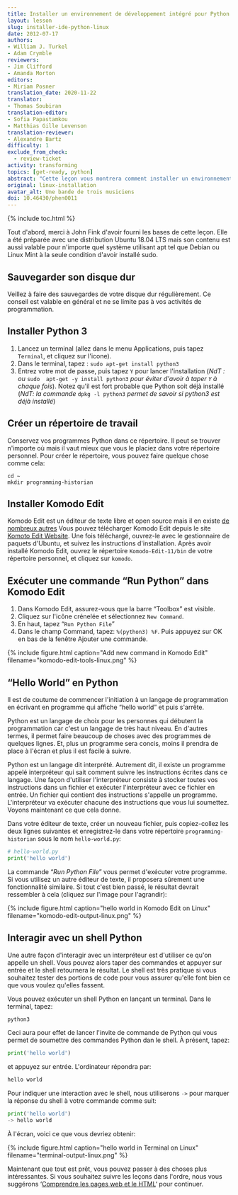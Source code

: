 ```yaml
---
title: Installer un environnement de développement intégré pour Python (Linux)
layout: lesson
slug: installer-ide-python-linux
date: 2012-07-17
authors:
- William J. Turkel
- Adam Crymble
reviewers:
- Jim Clifford
- Amanda Morton
editors:
- Miriam Posner
translation_date: 2020-11-22 
translator:
- Thomas Soubiran
translation-editor:
- Sofia Papastamkou
- Matthias Gille Levenson
translation-reviewer:
- Alexandre Bartz
difficulty: 1
exclude_from_check:
  - review-ticket
activity: transforming
topics: [get-ready, python]
abstract: "Cette leçon vous montrera comment installer un environnement de développement pour Python sur un ordinateur exécutant le système d'exploitation Linux."
original: linux-installation
avatar_alt: Une bande de trois musiciens
doi: 10.46430/phen0011
---
```


{% include toc.html %}





Tout d'abord, merci à John Fink d'avoir fourni les bases de cette leçon. 
Elle a été préparée avec une distribution Ubuntu 18.04 LTS mais son contenu est aussi valable pour n'importe quel système utilisant apt tel que Debian ou Linux Mint à la seule condition d'avoir installé sudo.

## Sauvegarder son disque dur

Veillez à faire des sauvegardes de votre disque dur régulièrement. Ce conseil est valable en général et ne se limite pas à vos activités de programmation.

## Installer Python 3
  
1.  Lancez un terminal (allez dans le menu Applications, puis tapez `Terminal`, et cliquez sur l'icone).
2.  Dans le terminal, tapez : `sudo apt-get install python3`
3.  Entrez votre mot de passe, puis tapez `Y` pour lancer l'installation (*NdT : ou* `sudo  apt-get -y install python3` *pour éviter d'avoir à taper `Y` à chaque fois*). 
    Notez qu'il est fort probable que Python soit déjà installé (*NdT: la commande* `dpkg -l python3` *permet de savoir si python3 est déjà installé*)

## Créer un répertoire de travail

Conservez vos programmes Python dans ce répertoire. Il peut se trouver n'importe où mais il vaut mieux que vous le placiez dans votre répertoire personnel. Pour créer le répertoire, vous pouvez faire quelque chose comme cela:

```
cd ~
mkdir programming-historian
```

## Installer Komodo Edit

Komodo Edit est un éditeur de texte libre et open source mais il en existe [de nombreux autres][] Vous pouvez télécharger Komodo Edit depuis le site [Komoto Edit Website][]. Une fois téléchargé, ouvrez-le avec le gestionnaire de paquets d'Ubuntu, et suivez les instructions d'installation. Après avoir installé Komodo Edit,
ouvrez le répertoire `Komodo-Edit-11/bin` de votre répertoire personnel, et cliquez sur `komodo`.


## Exécuter une commande “Run Python” dans Komodo Edit

1.  Dans Komodo Edit, assurez-vous que la barre “Toolbox” est visible.
2.  Cliquez sur l'icône crénelée et sélectionnez `New Command`.
3.  En haut, tapez “`Run Python File`”
4.  Dans le champ Command, tapez: `%(python3) %F`. Puis appuyez sur OK en bas de la fenêtre Ajouter une commande.
    
{% include figure.html caption="Add new command in Komodo Edit" filename="komodo-edit-tools-linux.png" %}


## “Hello World” en Python

Il est de coutume de commencer l'initiation à un langage de programmation en écrivant en programme qui affiche “hello world” et puis s'arrête.

Python est un langage de choix pour les personnes qui débutent la programmation car c'est un langage de très haut niveau. En d'autres termes, il permet faire beaucoup de choses avec des programmes de quelques lignes. Et, plus un programme sera concis, moins il prendra de place à l'écran et plus il est facile à suivre.

Python est un langage dit interprété. Autrement dit, il existe un programme appelé interpréteur qui sait comment suivre les instructions écrites dans ce langage. Une façon d'utiliser l'interpréteur consiste à stocker toutes vos instructions dans un fichier et exécuter l'interpréteur avec ce fichier en entrée. Un fichier qui contient des instructions s'appelle un programme. L'interpréteur va exécuter chacune des instructions que vous lui soumettez. 
Voyons maintenant ce que cela donne.  

Dans votre éditeur de texte, créer un nouveau fichier, puis copiez-collez les deux lignes suivantes et enregistrez-le dans votre répertoire `programming-historian` sous le nom `hello-world.py`:

``` python
# hello-world.py
print('hello world')
```

La commande “*Run Python File*” vous permet d'exécuter votre programme. Si vous utilisez un autre éditeur de texte, il proposera sûrement une fonctionnalité similaire. Si tout c'est bien passé, le résultat devrait ressembler à cela (cliquez sur l'image pour l'agrandir):

{% include figure.html caption="hello world in Komodo Edit on Linux" filename="komodo-edit-output-linux.png" %}

## Interagir avec un shell Python

Une autre façon d'interagir avec un interpréteur est d'utiliser ce qu'on appelle un shell. Vous pouvez alors taper des commandes et appuyer sur entrée et le shell retournera le résultat. Le shell est très pratique si vous souhaitez tester des portions de code pour vous assurer qu'elle font bien ce que vous voulez qu'elles fassent.

Vous pouvez exécuter un shell Python en lançant un terminal. Dans le terminal, tapez:

``` python
python3
```

Ceci aura pour effet de lancer l'invite de commande de Python qui vous permet de soumettre des commandes Python dan le shell. À présent, tapez:

``` python
print('hello world')
```

et appuyez sur entrée. L'ordinateur répondra par:

``` python
hello world
```

Pour indiquer une interaction avec le shell, nous utiliserons `->` pour marquer la réponse du shell à votre commande comme suit:

``` python
print('hello world')
-> hello world
```

À l'écran, voici ce que vous devriez obtenir:

{% include figure.html caption="hello world in Terminal on Linux" filename="terminal-output-linux.png" %}

Maintenant que tout est prêt, vous pouvez passer à des choses plus intéressantes. Si vous souhaitez suivre les leçons dans l'ordre, nous vous suggérons ‘[Comprendre les pages web et le HTML][]‘ pour continuer.

  [de nombreux autres]: https://wiki.python.org/moin/PythonEditors/
  [Komoto Edit Website]: https://www.activestate.com/products/komodo-edit/
  [Comprendre les pages web et le HTML]: /fr/lecons/comprendre-les-pages-web
